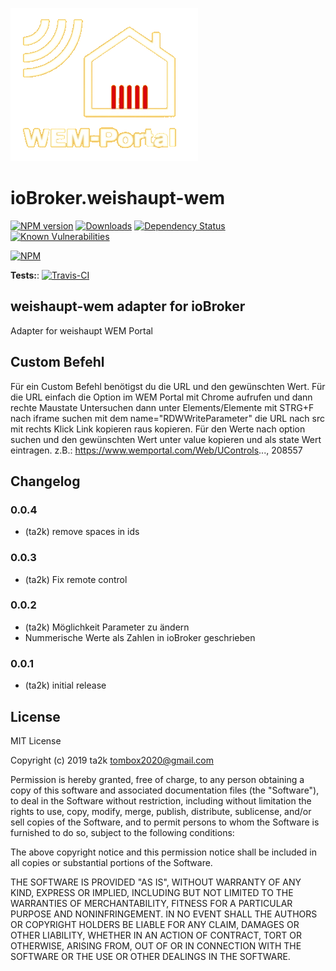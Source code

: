 ![Logo](admin/weishaupt-wem.png)
# ioBroker.weishaupt-wem

[![NPM version](http://img.shields.io/npm/v/iobroker.weishaupt-wem.svg)](https://www.npmjs.com/package/iobroker.weishaupt-wem)
[![Downloads](https://img.shields.io/npm/dm/iobroker.weishaupt-wem.svg)](https://www.npmjs.com/package/iobroker.weishaupt-wem)
[![Dependency Status](https://img.shields.io/david/ta2k/iobroker.weishaupt-wem.svg)](https://david-dm.org/ta2k/iobroker.weishaupt-wem)
[![Known Vulnerabilities](https://snyk.io/test/github/ta2k/ioBroker.weishaupt-wem/badge.svg)](https://snyk.io/test/github/ta2k/ioBroker.weishaupt-wem)

[![NPM](https://nodei.co/npm/iobroker.weishaupt-wem.png?downloads=true)](https://nodei.co/npm/iobroker.weishaupt-wem/)

**Tests:**: [![Travis-CI](http://img.shields.io/travis/ta2k/ioBroker.weishaupt-wem/master.svg)](https://travis-ci.org/ta2k/ioBroker.weishaupt-wem)

## weishaupt-wem adapter for ioBroker

Adapter for weishaupt WEM Portal

## Custom Befehl

Für ein Custom Befehl benötigst du die URL und den gewünschten Wert.
Für die URL einfach die Option im WEM Portal mit Chrome aufrufen und dann rechte Maustate Untersuchen dann unter Elements/Elemente mit STRG+F nach iframe suchen mit dem name="RDWWriteParameter" die URL nach src mit rechts Klick Link kopieren raus kopieren.
Für den Werte nach option suchen und den gewünschten Wert unter value kopieren und als state Wert eintragen.
z.B.: https://www.wemportal.com/Web/UControls..., 208557

## Changelog

### 0.0.4

* (ta2k) remove spaces in ids

### 0.0.3

* (ta2k) Fix remote control

### 0.0.2

* (ta2k) Möglichkeit Parameter zu ändern
* Nummerische Werte als Zahlen in ioBroker geschrieben

### 0.0.1

* (ta2k) initial release

## License

MIT License

Copyright (c) 2019 ta2k <tombox2020@gmail.com>

Permission is hereby granted, free of charge, to any person obtaining a copy
of this software and associated documentation files (the "Software"), to deal
in the Software without restriction, including without limitation the rights
to use, copy, modify, merge, publish, distribute, sublicense, and/or sell
copies of the Software, and to permit persons to whom the Software is
furnished to do so, subject to the following conditions:

The above copyright notice and this permission notice shall be included in all
copies or substantial portions of the Software.

THE SOFTWARE IS PROVIDED "AS IS", WITHOUT WARRANTY OF ANY KIND, EXPRESS OR
IMPLIED, INCLUDING BUT NOT LIMITED TO THE WARRANTIES OF MERCHANTABILITY,
FITNESS FOR A PARTICULAR PURPOSE AND NONINFRINGEMENT. IN NO EVENT SHALL THE
AUTHORS OR COPYRIGHT HOLDERS BE LIABLE FOR ANY CLAIM, DAMAGES OR OTHER
LIABILITY, WHETHER IN AN ACTION OF CONTRACT, TORT OR OTHERWISE, ARISING FROM,
OUT OF OR IN CONNECTION WITH THE SOFTWARE OR THE USE OR OTHER DEALINGS IN THE
SOFTWARE.